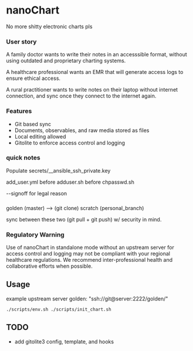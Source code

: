 # nanoChart
No more shitty electronic charts pls

### User story
A family doctor wants to write their notes in an accesssible format, without using outdated and proprietary charting systems.

A healthcare professional wants an EMR that will generate access logs to ensure ethical access.

A rural practitioner wants to write notes on their laptop without internet connection, and sync once they connect to the internet again.

### Features
- Git based sync
- Documents, observables, and raw media stored as files
- Local editing allowed
- Gitolite to enforce access control and logging

### quick notes
Populate secrets/__ansible_ssh_private.key

add_user.yml before adduser.sh before chpasswd.sh

--signoff for legal reason

### 

golden (master)      --> (git clone)    scratch (personal_branch)

sync between these two (git pull + git push) w/ security in mind.


### Regulatory Warning

Use of nanoChart in standalone mode without an upstream server for access control and logging may not be compliant with your regional healthcare regulations. We recommend inter-professional health and collaborative efforts when possible.

## Usage

example upstream server golden: "ssh://git@server:2222/golden/"

```
./scripts/env.sh ./scripts/init_chart.sh
```


## TODO

- add gitolite3 config, template, and hooks
